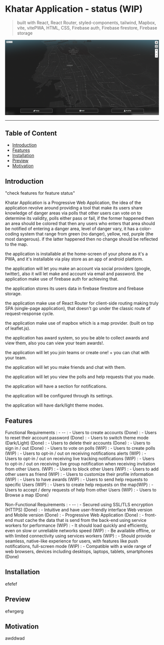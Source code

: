 # Khatar Application - status (WIP)

> built with React, React Router, styled-components, tailwind, Mapbox, vite, vitePWA, HTML, CSS, Firebase auth, Firebase firestore, Firebase storage

![main-page](public/readme-pics/main-page.png)

---

## Table of Content

-   [Introduction](#introduction)
-   [Features](#features)
-   [Installation](#installation)
-   [Preview](#preview)
-   [Motivation](#motivation)

## Introduction

"check features for feature status"

Khatar Application is a Progressive Web Application, the idea of the application revolve around providing a tool that make its users share knowledge of danger areas via polls that other users can vote on to determine its validity, polls either pass or fail, if the former happened then an area should be colored that then any users who enters that area should be notified of entering a danger area, level of danger vary, it has a color-coding system that range from green (no danger), yellow, red, purple (the most dangerous). if the latter happened then no change should be reflected to the map.

the application is installable at the home-screen of your phone as it's a PWA, and it's installable via play store as an app of android platform.

the application will let you make an account via social providers (google, twitter), also it will let make and account via email and password. the application make use of firebase auth for achieving that.

the application stores its users data in firebase firestore and firebase storage.

the application make use of React Router for client-side routing making truly SPA (single-page application), that doesn't go under the classic route of request-response cycle.

the application make use of mapbox which is a map provider. (built on top of leaflet.js).

the application has award system, so you be able to collect awards and view them, also you can view your team awards!.

the application will let you join teams or create one! + you can chat with your team.

the application will let you make friends and chat with them.

the application will let you view the polls and help requests that you made.

the application will have a section for notifications.

the application will be configured through its settings.

the application will have dark/light theme modes.

## Features

Functional Requirements
: - --
: - Users to create accounts (Done)
: - Users to reset their account password (Done)
: - Users to switch theme mode (Dark/Light) (Done)
: - Users to delete their accounts (Done)
: - Users to sign in / out (Done)
: - Users to vote on polls (WIP)
: - Users to create polls (WIP)
: - Users to opt-in / out on receiving notifications alerts (WIP)
: - Users to opt-in / out on receiving live tracking notifications (WIP)
: - Users to opt-in / out on receiving live group notification when receiving invitation from other Users. (WIP)
: - Users to block other Users (WIP)
: - Users to add other users as friend (WIP)
: - Users to customize their profile information (WIP)
: - Users to have awards (WIP)
: - Users to send help requests to specific Users (WIP)
: - Users to create help requests on the map(WIP)
: - Users to accept / deny requests of help from other Users (WIP)
: - Users to Browse a map (Done)

Non-Functional Requirements
: - --
: - Secured using SSL/TLS encryption (HTTPS) (Done)
: - Intuitive and have user-friendly interface Web version and Mobile version (Done)
: - Progressive Web Application (Done)
: - front-end must cache the data that is send from the back-end using service workers for performance (WIP)
: - It should load quickly and efficiently, even on slow or unreliable networks speed (WIP)
: - Be available offline, or with limited connectivity using services workers (WIP)
: - Should provide seamless, native-like experience for users, with features like push notifications, full-screen mode (WIP)
: - Compatible with a wide range of web browsers, devices including desktops, laptops, tablets, smartphones (Done)




## Installation

efefef

## Preview

efwrgerg

## Motivation

awddwad
